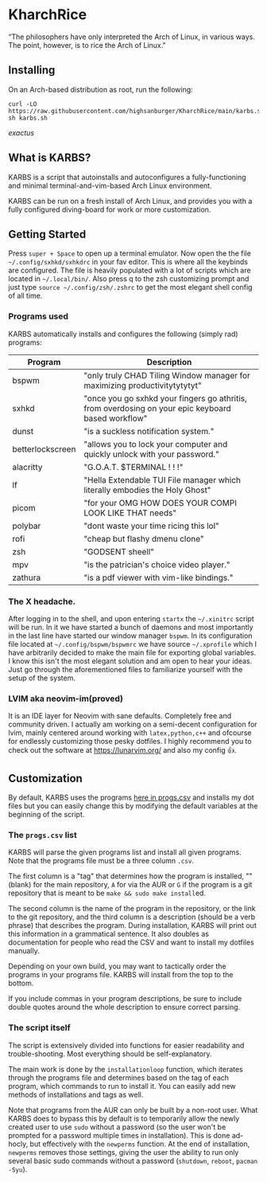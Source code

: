 # KharchRice

“The philosophers have only interpreted the Arch of Linux, in various ways. The point, however, is to rice the Arch of Linux."


## Installing

On an Arch-based distribution as root, run the following:

```
curl -LO https://raw.githubusercontent.com/highsanburger/KharchRice/main/karbs.sh
sh karbs.sh
```
_exactus_

## What is KARBS?

KARBS is a script that autoinstalls and autoconfigures a fully-functioning
and minimal terminal-and-vim-based Arch Linux environment.

KARBS can be run on a fresh install of Arch Linux, and provides you
with a fully configured diving-board for work or more customization.

## Getting Started

Press `super + Space` to open up a terminal emulator. Now open the the file `~/.config/sxhkd/sxhkdrc` in your fav editor. This is where all the keybinds are configured. The file is heavily populated with a lot of scripts which are located in `~/.local/bin/`.  Also press q to the zsh customizing prompt and just type `source ~/.config/zsh/.zshrc` to get the most elegant shell config of all time.

### Programs used
KARBS automatically installs and configures the following (simply rad) programs:

| Program  | Description |   
|-------------- | -------------- |
|bspwm|"only truly CHAD Tiling Window manager for maximizing productivitytytytyt"|
|sxhkd|"once you go sxhkd your fingers go athritis, from overdosing on your epic keyboard based workflow"|
|dunst|"is a suckless notification system."|
|betterlockscreen|"allows you to lock your computer and quickly unlock with your password."|
|alacritty| "G.O.A.T. $TERMINAL ! ! !"|
|lf|"Hella Extendable TUI File manager which literally embodies the Holy Ghost"|
|picom|"for your OMG HOW DOES YOUR COMPI LOOK LIKE THAT needs"|
|polybar|"dont waste your time ricing this lol"|
|rofi|"cheap but flashy dmenu clone"|
|zsh|"GODSENT sheell"|
|mpv|"is the patrician's choice video player."|
|zathura|"is a pdf viewer with vim-like bindings."|

### The X headache.
After logging in to the shell, and upon entering `startx` the `~/.xinitrc` script will be run. In it we have started a bunch of daemons and most importantly in the last line have started our window manager `bspwm`. In its configuration file located at `~/.config/bspwm/bspwmrc` we have source `~/.xprofile` which I have arbitrarily decided to make the main file for exporting global variables. I know this isn't the most elegant solution and am open to hear your ideas.
Just go through the aforementioned files to familiarize yourself with the setup of the system.

### LVIM aka neovim-im(proved)

It is an IDE layer for Neovim with sane defaults. Completely free and community driven.
I actually am working on a semi-decent configuration for lvim, mainly centered around working with `latex,python,c++` and ofcourse for endlessly customizing those pesky dotfiles. I highly recommend you to check out the software at https://lunarvim.org/ and also my config 👍.


## Customization

By default, KARBS uses the programs [here in progs.csv](progs.csv) and installs
my dot files but you can easily change this by  modifying the default variables at the
beginning of the script.


### The `progs.csv` list

KARBS will parse the given programs list and install all given programs. Note
that the programs file must be a three column `.csv`.

The first column is a "tag" that determines how the program is installed, ""
(blank) for the main repository, `A` for via the AUR or `G` if the program is a
git repository that is meant to be `make && sudo make install`ed.

The second column is the name of the program in the repository, or the link to
the git repository, and the third column is a description (should be a verb
phrase) that describes the program. During installation, KARBS will print out
this information in a grammatical sentence. It also doubles as documentation
for people who read the CSV and want to install my dotfiles manually.

Depending on your own build, you may want to tactically order the programs in
your programs file. KARBS will install from the top to the bottom.

If you include commas in your program descriptions, be sure to include double
quotes around the whole description to ensure correct parsing.

### The script itself

The script is extensively divided into functions for easier readability and
trouble-shooting. Most everything should be self-explanatory.

The main work is done by the `installationloop` function, which iterates
through the programs file and determines based on the tag of each program,
which commands to run to install it. You can easily add new methods of
installations and tags as well.

Note that programs from the AUR can only be built by a non-root user. What
KARBS does to bypass this by default is to temporarily allow the newly created
user to use `sudo` without a password (so the user won't be prompted for a
password multiple times in installation). This is done ad-hocly, but
effectively with the `newperms` function. At the end of installation,
`newperms` removes those settings, giving the user the ability to run only
several basic sudo commands without a password (`shutdown`, `reboot`,
`pacman -Syu`).


